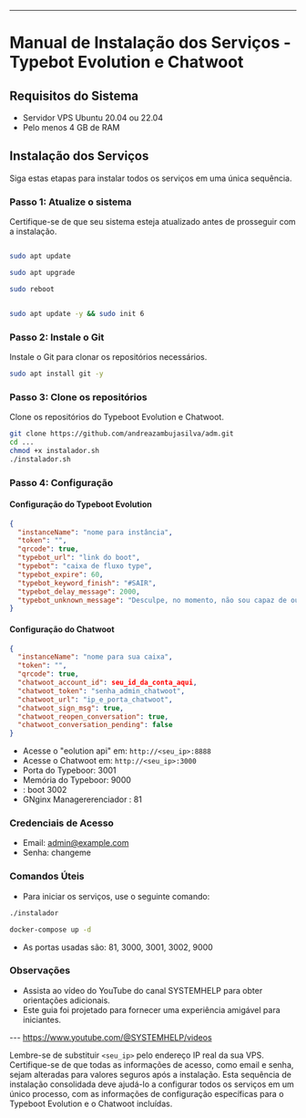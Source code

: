 
---

# Manual de Instalação dos Serviços - Typebot Evolution e Chatwoot

## Requisitos do Sistema

- Servidor VPS Ubuntu 20.04 ou 22.04
- Pelo menos 4 GB de RAM

## Instalação dos Serviços

Siga estas etapas para instalar todos os serviços em uma única sequência.

### Passo 1: Atualize o sistema

Certifique-se de que seu sistema esteja atualizado antes de prosseguir com a instalação.

```bash

sudo apt update

sudo apt upgrade

sudo reboot


sudo apt update -y && sudo init 6
```

### Passo 2: Instale o Git

Instale o Git para clonar os repositórios necessários.

```bash
sudo apt install git -y
```

### Passo 3: Clone os repositórios

Clone os repositórios do Typeboot Evolution e Chatwoot.

```bash
git clone https://github.com/andreazambujasilva/adm.git
cd ...
chmod +x instalador.sh
./instalador.sh
```

### Passo 4: Configuração

#### Configuração do Typeboot Evolution

```json
{
  "instanceName": "nome para instância",
  "token": "",
  "qrcode": true,
  "typebot_url": "link do boot",
  "typebot": "caixa de fluxo type",
  "typebot_expire": 60,
  "typebot_keyword_finish": "#SAIR",
  "typebot_delay_message": 2000,
  "typebot_unknown_message": "Desculpe, no momento, não sou capaz de ouvir ou ver imagens, 🤖 e não posso enviar áudio ou imagens."
}
```

#### Configuração do Chatwoot

```json
{
  "instanceName": "nome para sua caixa",
  "token": "",
  "qrcode": true,
  "chatwoot_account_id": seu_id_da_conta_aqui,
  "chatwoot_token": "senha_admin_chatwoot",
  "chatwoot_url": "ip_e_porta_chatwoot",
  "chatwoot_sign_msg": true,
  "chatwoot_reopen_conversation": true,
  "chatwoot_conversation_pending": false
}
```

- Acesse o "eolution api" em: `http://<seu_ip>:8888`
- Acesse o Chatwoot em: `http://<seu_ip>:3000`
- Porta do Typeboor: 3001
- Memória do Typeboor: 9000
- : boot 3002
- GNginx Managererenciador : 81

### Credenciais de Acesso

- Email: admin@example.com
- Senha: changeme

### Comandos Úteis

- Para iniciar os serviços, use o seguinte comando:

```bash
./instalador

docker-compose up -d
```

- As portas usadas são: 81, 3000, 3001, 3002, 9000

### Observações

- Assista ao vídeo do YouTube do canal SYSTEMHELP para obter orientações adicionais.
- Este guia foi projetado para fornecer uma experiência amigável para iniciantes.

--- https://www.youtube.com/@SYSTEMHELP/videos

Lembre-se de substituir `<seu_ip>` pelo endereço IP real da sua VPS. Certifique-se de que todas as informações de acesso, como email e senha, sejam alteradas para valores seguros após a instalação. Esta sequência de instalação consolidada deve ajudá-lo a configurar todos os serviços em um único processo, com as informações de configuração específicas para o Typeboot Evolution e o Chatwoot incluídas.

